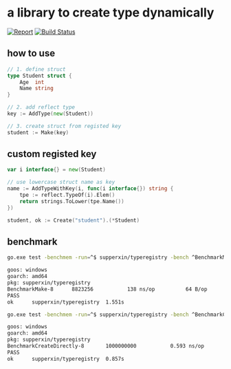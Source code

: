 # a library to create type dynamically

[![Report](https://goreportcard.com/badge/github.com/xiaoxin01/typeregistry)](https://goreportcard.com/badge/github.com/xiaoxin01/typeregistry)
[![Build Status](https://travis-ci.org/xiaoxin01/typeregistry.svg?branch=master)](https://travis-ci.org/xiaoxin01/typeregistry)

## how to use

```go
// 1. define struct
type Student struct {
	Age  int
	Name string
}

// 2. add reflect type
key := AddType(new(Student))

// 3. create struct from registed key
student := Make(key)
```

## custom registed key

```go
var i interface{} = new(Student)

// use lowercase struct name as key
name := AddTypeWithKey(i, func(i interface{}) string {
	tpe := reflect.TypeOf(i).Elem()
	return strings.ToLower(tpe.Name())
})

student, ok := Create("student").(*Student)
```

## benchmark

```bash
go.exe test -benchmem -run=^$ supperxin/typeregistry -bench ^BenchmarkMake$

goos: windows
goarch: amd64
pkg: supperxin/typeregistry
BenchmarkMake-8   	 8823256	       138 ns/op	      64 B/op	       2 allocs/op
PASS
ok  	supperxin/typeregistry	1.551s
```

```bash
go.exe test -benchmem -run=^$ supperxin/typeregistry -bench ^BenchmarkCreateDirectly$

goos: windows
goarch: amd64
pkg: supperxin/typeregistry
BenchmarkCreateDirectly-8   	1000000000	         0.593 ns/op	       0 B/op	       0 allocs/op
PASS
ok  	supperxin/typeregistry	0.857s
```
